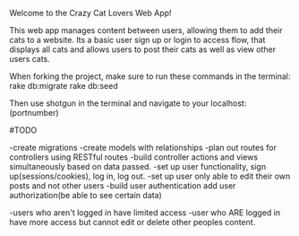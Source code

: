 Welcome to the Crazy Cat Lovers Web App!

This web app manages content between users, allowing them to add their cats to a website. Its a basic user sign up or login to access flow, that displays all cats and allows users to post their cats as well as view other users cats. 

When forking the project, make sure to run these commands in the terminal: 
rake db:migrate 
rake db:seed 

Then use shotgun in the terminal and navigate to your localhost:(portnumber)




#TODO

-create migrations
-create models with relationships
-plan out routes for controllers using RESTful routes
-build controller actions and views simultaneously based on data passed.
-set up user functionality, sign up(sessions/cookies), log in, log out.
-set up user only able to edit their own posts and not other users
-build user authentication
add user authorization(be able to see certain data)


-users who aren't logged in have limited access
-user who ARE logged in have more access but cannot edit or delete other peoples content.